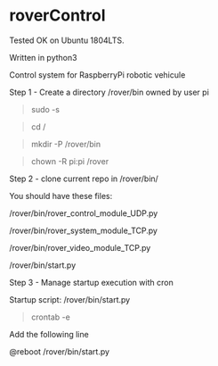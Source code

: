 # roverControl

Tested OK on Ubuntu 1804LTS.

Written in python3

Control system for RaspberryPi robotic vehicule

Step 1 - Create a directory /rover/bin owned by user pi

> sudo -s

> cd /

> mkdir -P /rover/bin

> chown -R pi:pi /rover

Step 2 - clone current repo in /rover/bin/

You should have these files: 

/rover/bin/rover_control_module_UDP.py

/rover/bin/rover_system_module_TCP.py

/rover/bin/rover_video_module_TCP.py

/rover/bin/start.py

Step 3 - Manage startup execution with cron 
	
Startup script: /rover/bin/start.py

> crontab -e

Add the following line

@reboot /rover/bin/start.py

